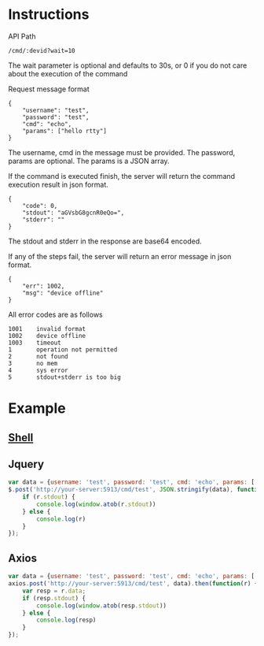 # Instructions
API Path

    /cmd/:devid?wait=10

The wait parameter is optional and defaults to 30s, or 0 if you do not care about the execution of the command

Request message format

    {
        "username": "test",
        "password": "test",
        "cmd": "echo",
        "params": ["hello rtty"]
    }

The username, cmd in the message must be provided. The password, params are optional. The params is a JSON array.

If the command is executed finish, the server will return the command execution result in json format.
    
    {
        "code": 0,
        "stdout": "aGVsbG8gcnR0eQo=",
        "stderr": ""
    }

The stdout and stderr in the response are base64 encoded.

If any of the steps fail, the server will return an error message in json format.

    {
        "err": 1002,
        "msg": "device offline"
    }


All error codes are as follows

    1001    invalid format
    1002    device offline
    1003    timeout
    1       operation not permitted
    2       not found
    3       no mem
    4       sys error
    5       stdout+stderr is too big

# Example
## [Shell](/tools/sendcmd.sh)

## Jquery

```javascript
var data = {username: 'test', password: 'test', cmd: 'echo', params: ['hello rtty']};
$.post('http://your-server:5913/cmd/test', JSON.stringify(data), function(r) {
    if (r.stdout) {
        console.log(window.atob(r.stdout))
    } else {
        console.log(r)
    }
});
```

## Axios

```javascript
var data = {username: 'test', password: 'test', cmd: 'echo', params: ['hello rtty']};
axios.post('http://your-server:5913/cmd/test', data).then(function(r) {
    var resp = r.data;
    if (resp.stdout) {
        console.log(window.atob(resp.stdout))
    } else {
        console.log(resp)
    }
});
```